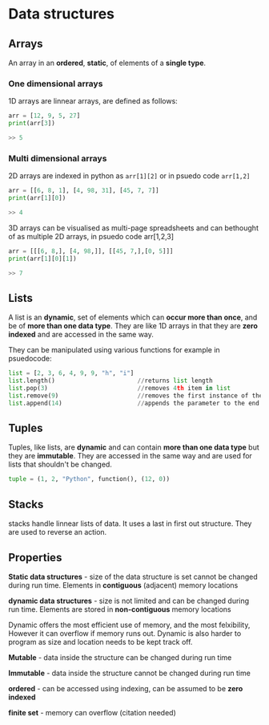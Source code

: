 # Data structures

## Arrays
An array in an **ordered**, **static**, of elements of a **single type**.

### One dimensional arrays
1D arrays are linnear arrays, are defined as follows:

```py
arr = [12, 9, 5, 27]
print(arr[3])

>> 5
```

### Multi dimensional arrays
2D arrays are indexed in python as `arr[1][2]` or in psuedo code `arr[1,2]`

```py
arr = [[6, 8, 1], [4, 98, 31], [45, 7, 7]]
print(arr[1][0])

>> 4
```

3D arrays can be visualised as multi-page spreadsheets and can bethought of as multiple 2D arrays, in psuedo code arr[1,2,3]

```py
arr = [[[6, 8,], [4, 98,]], [[45, 7,],[0, 5]]]
print(arr[1][0][1])

>> 7
```

## Lists
A list is an **dynamic**, set of elements which can **occur more than once**, and be of **more than one data type**. They are like 1D arrays in that they are **zero indexed** and are accessed in the same way.

They can be manipulated using various functions for example in psuedocode:
```py
list = [2, 3, 6, 4, 9, 9, "h", "i"]
list.length()                       //returns list length
list.pop(3)                         //removes 4th item in list
list.remove(9)                      //removes the first instance of the parameter
list.append(14)                     //appends the parameter to the end of the list
```

## Tuples
Tuples, like lists, are **dynamic** and can contain **more than one data type** but they are **immutable**. They are accessed in the same way and are used for lists that shouldn't be changed.

```py
tuple = (1, 2, "Python", function(), (12, 0))
```

## Stacks
stacks handle linnear lists of data. It uses a last in first out structure. They are used to reverse an action.

## Properties
**Static data structures** - size of the data structure is set cannot be changed during run time. Elements in **contiguous** (adjacent) memory locations

**dynamic data structures** - size is not limited and can be changed during run time. Elements are stored in **non-contiguous** memory locations

Dynamic offers the most efficient use of memory, and the most felxibility, However it can overflow if memory runs out. Dynamic is also harder to program as size and location needs to be kept track off.

**Mutable** - data inside the structure can be changed during run time

**Immutable** - data inside the structure cannot be changed during run time

**ordered** - can be accessed using indexing, can be assumed to be **zero indexed**

**finite set** - memory can overflow (citation needed)
